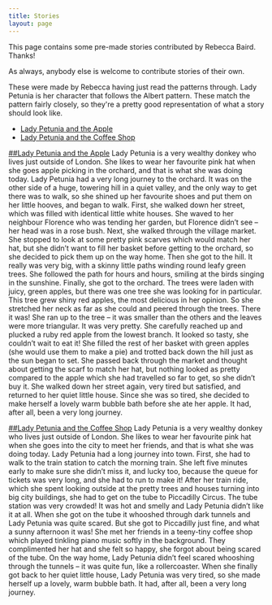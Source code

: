 ```yaml
---
title: Stories
layout: page
---
```


This page contains some pre-made stories contributed by Rebecca Baird. Thanks!

As always, anybody else is welcome to contribute stories of their own. 

These were made by Rebecca having just read the patterns through. Lady Petunia is her character that follows the Albert pattern. These match the pattern fairly closely, so they're a pretty good representation of what a story should look like. 

* [Lady Petunia and the Apple](#lp-and-apple)
* [Lady Petunia and the Coffee Shop](#lp-and-coffee-shop)



<a href="#lp-and-apple">##Lady Petunia and the Apple</a>
Lady Petunia is a very wealthy donkey who lives just outside of London. She likes to wear her favourite pink hat when she goes apple picking in the orchard, and that is what she was doing today.
Lady Petunia had a very long journey to the orchard. It was on the other side of a huge, towering hill in a quiet valley, and the only way to get there was to walk, so she shined up her favourite shoes and put them on her little hooves, and began to walk.
First, she walked down her street, which was filled with identical little white houses. She waved to her neighbour Florence who was tending her garden, but Florence didn’t see – her head was in a rose bush. Next, she walked through the village market. She stopped to look at some pretty pink scarves which would match her hat, but she didn’t want to fill her basket before getting to the orchard, so she decided to pick them up on the way home.
Then she got to the hill. It really was very big, with a skinny little paths winding round leafy green trees. She followed the path for hours and hours, smiling at the birds singing in the sunshine.
Finally, she got to the orchard. The trees were laden with juicy, green apples, but there was one tree she was looking for in particular. This tree grew shiny red apples, the most delicious in her opinion. So she stretched her neck as far as she could and peered through the trees.
There it was!
She ran up to the tree – it was smaller than the others and the leaves were more triangular. It was very pretty. She carefully reached up and plucked a ruby red apple from the lowest branch. It looked so tasty, she couldn’t wait to eat it!
She filled the rest of her basket with green apples (she would use them to make a pie) and trotted back down the hill just as the sun began to set.
She passed back through the market and thought about getting the scarf to match her hat, but nothing looked as pretty compared to the apple which she had travelled so far to get, so she didn’t buy it.
She walked down her street again, very tired but satisfied, and returned to her quiet little house. Since she was so tired, she decided to make herself a lovely warm bubble bath before she ate her apple. It had, after all, been a very long journey. 



<a href="#lp-and-coffee-shop">##Lady Petunia and the Coffee Shop</a>
Lady Petunia is a very wealthy donkey who lives just outside of London. She likes to wear her favourite pink hat when she goes into the city to meet her friends, and that is what she was doing today. 
Lady Petunia had a long journey into town. First, she had to walk to the train station to catch the morning train. She left five minutes early to make sure she didn’t miss it, and lucky too, because the queue for tickets was very long, and she had to run to make it!
After her train ride, which she spent looking outside at the pretty trees and houses turning into big city buildings, she had to get on the tube to Piccadilly Circus.
The tube station was very crowded! It was hot and smelly and Lady Petunia didn’t like it at all. When she got on the tube it whooshed through dark tunnels and Lady Petunia was quite scared.
But she got to Piccadilly just fine, and what a sunny afternoon it was! She met her friends in a teeny-tiny coffee shop which played tinkling piano music softly in the background. They complimented her hat and she felt so happy, she forgot about being scared of the tube.
On the way home, Lady Petunia didn’t feel scared whooshing through the tunnels – it was quite fun, like a rollercoaster. 
When she finally got back to her quiet little house, Lady Petunia was very tired, so she made herself up a lovely, warm bubble bath. It had, after all, been a very long journey.  
